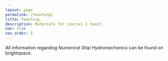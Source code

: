 ```yaml
---
layout: page
permalink: /teaching/
title: Teaching
description: Materials for courses I teach.
nav: true
nav_order: 5
---
```


All information regarding *Numerical Ship Hydromechanics* can be found on brightspace.
